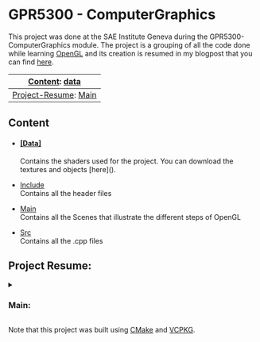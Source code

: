 # GPR5300 - ComputerGraphics

This project was done at the SAE Institute Geneva during the GPR5300-ComputerGraphics module.
The project is a grouping of all the code done while learning [OpenGL](https://www.opengl.org/) and its creation 
is resumed in my blogpost that you can find [here](https://sstyles93.github.io/).

[Content](#content): [data](#data) |
----- |
[Project-Resume](#project-resume): [Main](#main) |


## Content

-	<h4 id="data"><a href="https://github.com/SStyles93/opengl-scene/tree/main/data">[Data]</a></h4>  
	Contains the shaders used for the project. You can download the textures and objects [here]().	

-	[Include](https://github.com/SStyles93/opengl-scene/tree/main/include)   
	Contains all the header files

-	[Main](https://github.com/SStyles93/opengl-scene/tree/main/main)  
	Contains all the Scenes that illustrate the different steps of OpenGL

-	[Src](https://github.com/SStyles93/opengl-scene/tree/main/src)  
	Contains all the .cpp files



## Project Resume:

<details>
<summary> <h3 id="main"> Main: </h3> </summary>
	<p>         

-	[00_triangle_test](https://github.com/SStyles93/opengl-scene/blob/main/main/00_triangle_test.cpp)  
	Introduction to OpenGL, drawing the first triangle.

-	[01_light_test](https://github.com/SStyles93/opengl-scene/blob/main/main/01_light_test.cpp)  
	Implementation of simple cube, point, spot, flash and directional light.

-	[02_model_test](https://github.com/SStyles93/opengl-scene/blob/main/main/02_model_test.cpp)  
	First implementation of model loading.

-	[03_stensil_test](https://github.com/SStyles93/opengl-scene/blob/main/main/03_stensil_test.cpp)  
	Test at Depth/Stensil buffers.

-	[04_blend_test](https://github.com/SStyles93/opengl-scene/blob/main/main/04_blend_test.cpp)  
	Blending implementation.

-	[05_skybox_test](https://github.com/SStyles93/opengl-scene/blob/main/main/05_skybox_test.cpp)  
	First Skybox.

-	[06_instancing_test](https://github.com/SStyles93/opengl-scene/blob/main/main/06_instancing_test.cpp)  
	Object Instancing example.

-	[07_shadowMapping_test](https://github.com/SStyles93/opengl-scene/blob/main/main/07_shadowMapping_test.cpp)  
	Shadow mapping, shadows created with a directional light.

-	[08_point_shadows_test](https://github.com/SStyles93/opengl-scene/blob/main/main/08_point_shadows_test.cpp)  
	Shadows created with point lights.

-	[09_normal_test](https://github.com/SStyles93/opengl-scene/blob/main/main/09_normal_test.cpp)  
	Implementation of normal maps.

-	[10_hdr_test](https://github.com/SStyles93/opengl-scene/blob/main/main/10_hdr_test.cpp)  
	Hdr buffer tests.

-	[11_bloom_test](https://github.com/SStyles93/opengl-scene/blob/main/main/11_bloom_test.cpp)  
	Bloom and blur test with Reinhard tone mapping.

-	[12_deferred_shading_test](https://github.com/SStyles93/opengl-scene/blob/main/main/12_deferred_shading_test.cpp)  
	First implementation of deferred rendering.

-	[13_ssao_test](https://github.com/SStyles93/opengl-scene/blob/main/main/13_ssao_test.cpp)  
	Screen Space Ambient Occlusion.

-	[14_deferred_pbr](https://github.com/SStyles93/opengl-scene/blob/main/main/14_deferred_pbr.cpp)  
	First test with deferred rendering in PBR (physically based rendering).

-	[15_deferred_object](https://github.com/SStyles93/opengl-scene/blob/main/main/15_deferred_object.cpp)  
	Abstraction of objects in an Object class.

-	[16_deferred_pbr_skybox](https://github.com/SStyles93/opengl-scene/blob/main/main/16_deferred_pbr_skybox.cpp)  
	Second implementation of deferred rendering in PBR with skybox.

-	[17_def_pbr_sky_instances](https://github.com/SStyles93/opengl-scene/blob/main/main/17_def_pbr_sky_instances.cpp)  
	Third implementation of deferred rendering in PBR with skybox and instancing.

-	[18_def_pbr_sky_instances_ssao](https://github.com/SStyles93/opengl-scene/blob/main/main/18_def_pbr_sky_instances_ssao.cpp)  
	Fourth implementation of deferred rendering in PBR with skybox, instancing and SSAO

-	[IBL_simple_test](https://github.com/SStyles93/opengl-scene/blob/main/main/IBL_simple_test.cpp)  
	First Image Based Lighting (IBL) with no materials

-	[IBL_test](https://github.com/SStyles93/opengl-scene/blob/main/main/IBL_test.cpp)  
	Second Image Based Lighting (IBL) with materials

-	[19_All_in_with_IBL](https://github.com/SStyles93/opengl-scene/blob/main/main/19_All_in_with_IBL.cpp)  
	Second Image Based Lighting (IBL) with implementation of All previous elements

-	[20_IBL_Shadow](https://github.com/SStyles93/opengl-scene/blob/main/main/20_IBL_Shadow.cpp)  
	All previous elements with implementation of shadow mapping

-	[21_ALL_with_Bloom](https://github.com/SStyles93/opengl-scene/blob/main/main/21_ALL_with_Bloom.cpp)  
	All previous elements with implementation of Blur and Bloom with Narkowicz ACES tone mapping.

	</p>
</details>


Note that this project was built using [CMake](https://cmake.org/) and [VCPKG](https://vcpkg.io/en/).

